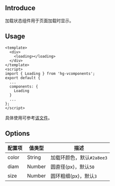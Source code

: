 ## Introduce
加载状态组件用于页面加载时显示。

## Usage
```
<template>
  <div>
    <loading></loading>
  </div>
</template>
<script>
import { Loading } from 'hg-vcomponents';
export default {
  ...
  components: {
    Loading
  }
  ...
};
</script>
```
具体使用可参考[该文件](../../examples/loading.vue)。

## Options
配置项 | 值类型 | 描述
--- | --- | ---
color | String | 加载环颜色，默认`#2a8ee3`
diam | Number | 圆直径(px)，默认`50`
size | Number | 圆环粗细(px)，默认`3`